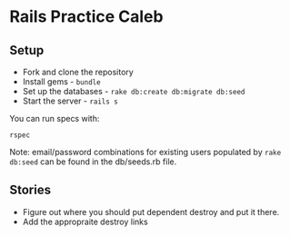 # Rails Practice Caleb

## Setup

* Fork and clone the repository
* Install gems - `bundle`
* Set up the databases - `rake db:create db:migrate db:seed`
* Start the server - `rails s`

You can run specs with:

`rspec`

Note: email/password combinations for existing users populated by `rake db:seed` can be found in the db/seeds.rb file.

## Stories

* Figure out where you should put dependent destroy and put it there.
* Add the appropraite destroy links
